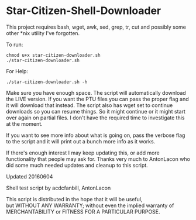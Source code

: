 # Star-Citizen-Shell-Downloader

This project requires bash, wget, awk, sed, grep, tr, cut and possibly some other \*nix utility I've forgotten.


To run: 

    chmod u+x star-citizen-downloader.sh
    ./star-citizen-downloader.sh

For Help:

    ./star-citizen-downloader.sh -h


Make sure you have enough space.  The script will automatically download the LIVE version.  If you want the PTU files you can pass the proper flag and it will download that instead. The script also has wget set to continue downloads so you can resume things. So it might continue or it might start over again on partial files.  I don't have the required time to investigate this at the moment.


If you want to see more info about what is going on, pass the verbose flag to the script and it will print out a bunch more info as it works.


If there's enough interest I may keep updating this, or add more functionality that people may ask for. Thanks very much to AntonLacon who did some much needed updates and cleanup to this script.


Updated 20160604

Shell test script by acdcfanbill, AntonLacon

This script is distributed in the hope that it will be useful,  
but WITHOUT ANY WARRANTY; without even the implied warranty of  
MERCHANTABILITY or FITNESS FOR A PARTICULAR PURPOSE.
